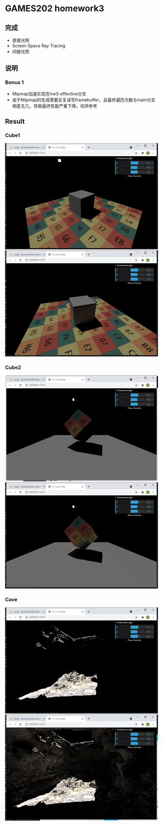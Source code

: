 # GAMES202 homework3

## 完成
- 直接光照
- Screen Space Ray Tracing
- 间接光照


## 说明

### Bonus 1
- Mipmap加速实现在hw3-effective分支
- 由于Mipmap的生成需要反复读写framebuffer，且最终遍历次数与main分支相差无几，导致最终性能严重下降，仅供参考


## Result

### Cube1
![Cube1_D](./images/cube1直接光照.png)
![Cube1_DI](./images/cube1直接+间接.png)

### Cube2
![Cube2_D](./images/cube2直接光照.png)
![Cube2_DI](./images/cube2直接+间接.png)

### Cave
![Cave_D](./images/cave直接光照.png)
![Cave_DI](./images/cave直接+间接.png)
